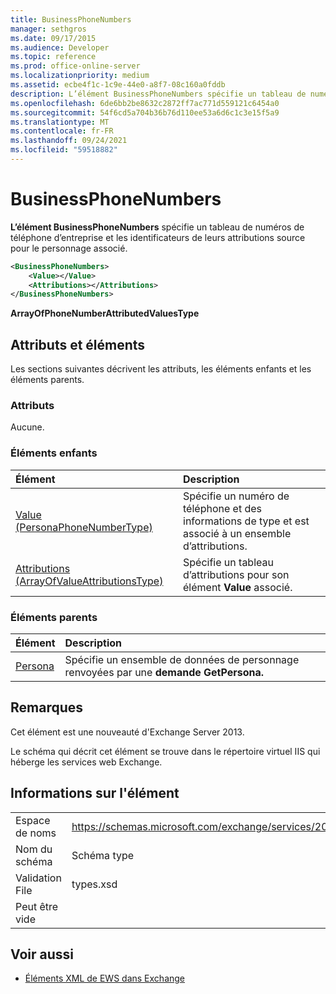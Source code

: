 ```yaml
---
title: BusinessPhoneNumbers
manager: sethgros
ms.date: 09/17/2015
ms.audience: Developer
ms.topic: reference
ms.prod: office-online-server
ms.localizationpriority: medium
ms.assetid: ecbe4f1c-1c9e-44e0-a8f7-08c160a0fddb
description: L’élément BusinessPhoneNumbers spécifie un tableau de numéros de téléphone d’entreprise et les identificateurs de leurs attributions source pour le personnage associé.
ms.openlocfilehash: 6de6bb2be8632c2872ff7ac771d559121c6454a0
ms.sourcegitcommit: 54f6cd5a704b36b76d110ee53a6d6c1c3e15f5a9
ms.translationtype: MT
ms.contentlocale: fr-FR
ms.lasthandoff: 09/24/2021
ms.locfileid: "59518882"
---
```

# <a name="businessphonenumbers"></a>BusinessPhoneNumbers

**L’élément BusinessPhoneNumbers** spécifie un tableau de numéros de téléphone d’entreprise et les identificateurs de leurs attributions source pour le personnage associé. 
  
```XML
<BusinessPhoneNumbers>
    <Value></Value>
    <Attributions></Attributions>
</BusinessPhoneNumbers>
```

 **ArrayOfPhoneNumberAttributedValuesType**
## <a name="attributes-and-elements"></a>Attributs et éléments

Les sections suivantes décrivent les attributs, les éléments enfants et les éléments parents.
  
### <a name="attributes"></a>Attributs

Aucune.
  
### <a name="child-elements"></a>Éléments enfants

|**Élément**|**Description**|
|:-----|:-----|
|[Value (PersonaPhoneNumberType)](value-personaphonenumbertype.md) <br/> |Spécifie un numéro de téléphone et des informations de type et est associé à un ensemble d’attributions.  <br/> |
|[Attributions (ArrayOfValueAttributionsType)](attributions-arrayofvalueattributionstype.md) <br/> |Spécifie un tableau d’attributions pour son élément **Value** associé.  <br/> |
   
### <a name="parent-elements"></a>Éléments parents

|**Élément**|**Description**|
|:-----|:-----|
|[Persona](persona.md) <br/> |Spécifie un ensemble de données de personnage renvoyées par une **demande GetPersona.**  <br/> |
   
## <a name="remarks"></a>Remarques

Cet élément est une nouveauté d'Exchange Server 2013.
  
Le schéma qui décrit cet élément se trouve dans le répertoire virtuel IIS qui héberge les services web Exchange.
  
## <a name="element-information"></a>Informations sur l'élément

|||
|:-----|:-----|
|Espace de noms  <br/> |https://schemas.microsoft.com/exchange/services/2006/types  <br/> |
|Nom du schéma  <br/> |Schéma type  <br/> |
|Validation File  <br/> |types.xsd  <br/> |
|Peut être vide  <br/> ||
   
## <a name="see-also"></a>Voir aussi



- [Éléments XML de EWS dans Exchange](ews-xml-elements-in-exchange.md)


